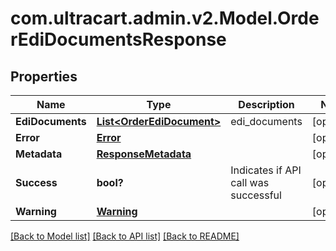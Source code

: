 # com.ultracart.admin.v2.Model.OrderEdiDocumentsResponse
## Properties

Name | Type | Description | Notes
------------ | ------------- | ------------- | -------------
**EdiDocuments** | [**List&lt;OrderEdiDocument&gt;**](OrderEdiDocument.md) | edi_documents | [optional] 
**Error** | [**Error**](Error.md) |  | [optional] 
**Metadata** | [**ResponseMetadata**](ResponseMetadata.md) |  | [optional] 
**Success** | **bool?** | Indicates if API call was successful | [optional] 
**Warning** | [**Warning**](Warning.md) |  | [optional] 


[[Back to Model list]](../README.md#documentation-for-models) [[Back to API list]](../README.md#documentation-for-api-endpoints) [[Back to README]](../README.md)

